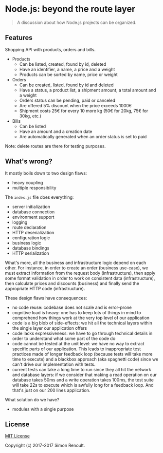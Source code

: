 # Node.js: beyond the route layer

> A discussion about how Node.js projects can be organized.


## Features

Shopping API with products, orders and bills.
* Products
  * Can be listed, created, found by id, deleted
  * Have an identifier, a name, a price and a weight
  * Products can be sorted by name, price or weight
* Orders
  * Can be created, listed, found by id and deleted
  * Have a status, a product list, a shipment amount, a total amount and a weight
  * Orders status can be pending, paid or canceled
  * Are offered 5% discount when the price exceeds 1000€
  * Shipment costs 25€ for every 10 more kg (50€ for 20kg, 75€ for 30kg, etc.)
* Bills
  * Can be listed
  * Have an amount and a creation date
  * Are automatically generated when an order status is set to paid

Note: delete routes are there for testing purposes.

## What's wrong?

It mostly boils down to two design flaws:
  * heavy coupling
  * multiple responsibility

The `index.js` file does everything:
  * server initialization
  * database connection
  * environment support
  * logging
  * route declaration
  * HTTP deserialization
  * configuration logic
  * business logic
  * database bindings
  * HTTP serialization
  
What's more, all the business and infrastructure logic depend on each other. For instance, in order to create an order (business use-case), we must extract information from the request body (infrastructure), then apply some format validation in order to work on consistent data (infrastructure), then calculate prices and discounts (business) and finally send the appropriate HTTP code (infrastructure).
  
These design flaws have consequences:
  * no code reuse: codebase does not scale and is error-prone
  * cognitive load is heavy: one has to keep lots of things in mind to comprehend how things work at the very top level of our application
  * code is a big blob of side-effects: we hit all the technical layers within the single layer our application offers
  * code lacks expressiveness: we have to go through technical details in order to understand what some part of the code do
  * code cannot be tested at the unit level: we have no way to extract specific parts of our application. This leads to inappropriate test practices made of longer feedback loop (because tests will take more time to execute) and a blackbox approach (aka spaghetti code) since we can't drive our implementation with tests.
  * current tests can take a long time to run since they all hit the network and database layers: if we consider that making a read operation on our database takes 50ms and a write operation takes 100ms, the test suite will take 22s to execute which is awfully long for a feedback loop. And that's just on our 200 lines application.
  
What solution do we have?
  * modules with a single purpose
    
  
## License

[MIT License](https://opensource.org/licenses/MIT)

Copyright (c) 2017-2017 Simon Renoult.
